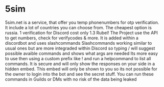 # 5sim
5sim.net is a service, that offer you temp phonenumbers for otp verification. 
It include a lot of countries you can choose from. 
The cheapest option is russia. 1 verification for Discord cost only 1.3 Rubel!
The Project use the API to get numbers, check for verifycodes & more. It is added within a discordbot and uses slashcommands
Slashcommands working similar to usual ones but are more integraded within Discord so typing / will suggest possible avaible commands and shows what args are needed
Its more easy to use then using a custom prefix like ! and run a helpcommand to list all commands. It is secure and will only show the responses on your side in a hidden embed.
This embed will only be shown to you so its not possible for the owner to login into the bot and see the secret stuff. 
You can run these commands in Guilds or DMs with no risk of the data being leaked
